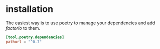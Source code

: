 # installation

The easiest way is to use [poetry] to manage your dependencies
and add _factorio_ to them.

```toml
[tool.poetry.dependencies]
pathurl = "^0.7"
```

[poetry]: https://python-poetry.org/
